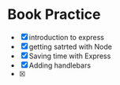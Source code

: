 # Book Practice 

* [x] introduction to express
* [x] getting satrted with Node
* [x] Saving time with Express
* [x] Adding handlebars
* [x] 
